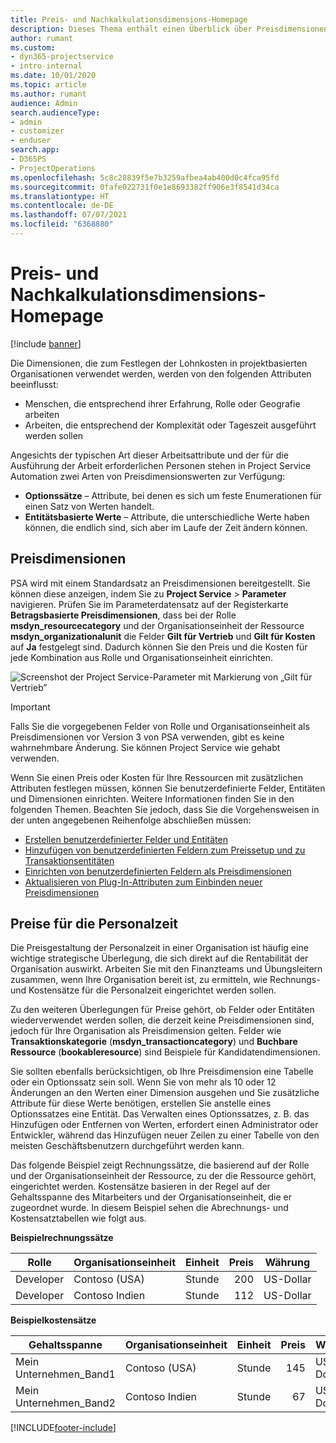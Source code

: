 ```yaml
---
title: Preis- und Nachkalkulationsdimensions-Homepage
description: Dieses Thema enthält einen Überblick über Preisdimensionen.
author: rumant
ms.custom:
- dyn365-projectservice
- intro-internal
ms.date: 10/01/2020
ms.topic: article
ms.author: rumant
audience: Admin
search.audienceType:
- admin
- customizer
- enduser
search.app:
- D365PS
- ProjectOperations
ms.openlocfilehash: 5c8c28839f5e7b3259afbea4ab400d0c4fca95fd
ms.sourcegitcommit: 0fafe022731f0e1e8693382ff906e3f8541d34ca
ms.translationtype: HT
ms.contentlocale: de-DE
ms.lasthandoff: 07/07/2021
ms.locfileid: "6368880"
---
```

# <a name="pricing-and-costing-dimensions-home-page"></a>Preis- und Nachkalkulationsdimensions-Homepage

[!include [banner](../includes/psa-now-project-operations.md)]

Die Dimensionen, die zum Festlegen der Lohnkosten in projektbasierten Organisationen verwendet werden, werden von den folgenden Attributen beeinflusst:

- Menschen, die entsprechend ihrer Erfahrung, Rolle oder Geografie arbeiten
- Arbeiten, die entsprechend der Komplexität oder Tageszeit ausgeführt werden sollen

Angesichts der typischen Art dieser Arbeitsattribute und der für die Ausführung der Arbeit erforderlichen Personen stehen in Project Service Automation zwei Arten von Preisdimensionswerten zur Verfügung: 

- **Optionssätze** – Attribute, bei denen es sich um feste Enumerationen für einen Satz von Werten handelt.
- **Entitätsbasierte Werte** – Attribute, die unterschiedliche Werte haben können, die endlich sind, sich aber im Laufe der Zeit ändern können.

## <a name="pricing-dimensions"></a>Preisdimensionen

PSA wird mit einem Standardsatz an Preisdimensionen bereitgestellt. Sie können diese anzeigen, indem Sie zu **Project Service** > **Parameter** navigieren. Prüfen Sie im Parameterdatensatz auf der Registerkarte **Betragsbasierte Preisdimensionen**, dass bei der Rolle **msdyn_resourcecategory** und der Organisationseinheit der Ressource **msdyn_organizationalunit** die Felder **Gilt für Vertrieb** und **Gilt für Kosten** auf **Ja** festgelegt sind. Dadurch können Sie den Preis und die Kosten für jede Kombination aus Rolle und Organisationseinheit einrichten.

![Screenshot der Project Service-Parameter mit Markierung von „Gilt für Vertrieb”](media/PS-OOB-parameters.png)

> [!IMPORTANT]
> Falls Sie die vorgegebenen Felder von Rolle und Organisationseinheit als Preisdimensionen vor Version 3 von PSA verwenden, gibt es keine wahrnehmbare Änderung. Sie können Project Service wie gehabt verwenden. 

Wenn Sie einen Preis oder Kosten für Ihre Ressourcen mit zusätzlichen Attributen festlegen müssen, können Sie benutzerdefinierte Felder, Entitäten und Dimensionen einrichten. Weitere Informationen finden Sie in den folgenden Themen. Beachten Sie jedoch, dass Sie die Vorgehensweisen in der unten angegebenen Reihenfolge abschließen müssen:

- [Erstellen benutzerdefinierter Felder und Entitäten](create-custom-fields-entities.md)
- [Hinzufügen von benutzerdefinierten Feldern zum Preissetup und zu Transaktionsentitäten](field-references.md)
- [Einrichten von benutzerdefinierten Feldern als Preisdimensionen ](set-up-pricing-dimensions.md)
- [Aktualisieren von Plug-In-Attributen zum Einbinden neuer Preisdimensionen](update-plug-in-attributes.md)

## <a name="pricing-human-resource-time"></a>Preise für die Personalzeit
Die Preisgestaltung der Personalzeit in einer Organisation ist häufig eine wichtige strategische Überlegung, die sich direkt auf die Rentabilität der Organisation auswirkt. Arbeiten Sie mit den Finanzteams und Übungsleitern zusammen, wenn Ihre Organisation bereit ist, zu ermitteln, wie Rechnungs- und Kostensätze für die Personalzeit eingerichtet werden sollen.

Zu den weiteren Überlegungen für Preise gehört, ob Felder oder Entitäten wiederverwendet werden sollen, die derzeit keine Preisdimensionen sind, jedoch für Ihre Organisation als Preisdimension gelten. Felder wie **Transaktionskategorie** (**msdyn_transactioncategory**) und **Buchbare Ressource** (**bookableresource**) sind Beispiele für Kandidatendimensionen. 

Sie sollten ebenfalls berücksichtigen, ob Ihre Preisdimension eine Tabelle oder ein Optionssatz sein soll. Wenn Sie von mehr als 10 oder 12 Änderungen an den Werten einer Dimension ausgehen und Sie zusätzliche Attribute für diese Werte benötigen, erstellen Sie anstelle eines Optionssatzes eine Entität. Das Verwalten eines Optionssatzes, z. B. das Hinzufügen oder Entfernen von Werten, erfordert einen Administrator oder Entwickler, während das Hinzufügen neuer Zeilen zu einer Tabelle von den meisten Geschäftsbenutzern durchgeführt werden kann.

Das folgende Beispiel zeigt Rechnungssätze, die basierend auf der Rolle und der Organisationseinheit der Ressource, zu der die Ressource gehört, eingerichtet werden. Kostensätze basieren in der Regel auf der Gehaltsspanne des Mitarbeiters und der Organisationseinheit, die er zugeordnet wurde. In diesem Beispiel sehen die Abrechnungs- und Kostensatztabellen wie folgt aus.

**Beispielrechnungssätze**

| Rolle        | Organisationseinheit    |Einheit      |Preis      |Währung  |
| ------------|-------------|----------|----------:|----------|
| Developer   | Contoso (USA)  |Stunde | 200|US-Dollar     |
| Developer   | Contoso Indien |Stunde|   112|US-Dollar     |


**Beispielkostensätze**

| Gehaltsspanne     | Organisationseinheit    |Einheit      |Preis      |Währung  |
| ----------------|-------------|----------|----------:|----------|
| Mein Unternehmen_Band1 | Contoso (USA)  |Stunde | 145|US-Dollar     |
| Mein Unternehmen_Band2 | Contoso Indien |Stunde|   67|US-Dollar     |


[!INCLUDE[footer-include](../includes/footer-banner.md)]